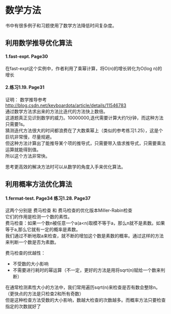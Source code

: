 # 数学方法
书中有很多例子和习题使用了数学方法降低时间复杂度。

## 利用数学推导优化算法
#### 1.fast-expt. Page30
在fast-expt这个实例中，作者利用了乘幂计算，将O(n)的增长转化为O(log n)的增长

#### 2.练习1.19. Page31
证明： 数学推导参考 http://blog.csdn.net/keyboardota/article/details/11546783  
通过数学方法求出来的方法比迭代的方法快上数倍。  
这道题真正见识到数学的威力。10000000,迭代需要计算大约1分钟，而这种方法只需要1s。  
猜测迭代方法很大的时间都浪费在了大数乘幂上（类似的参考练习1.25），这是个巨坑非常慢，尽量规避。  
但这种方法计算出了能推导某个项的推导式，只需要带入值求推导式，只需要乘法运算就能得到值。  
所以这个方法非常快。  


思考更高效的解决方法时可以从数学的角度入手来优化算法。

## 利用概率方法优化算法
#### 1.fermat-test. Page34 练习1.28. Page37
这两个分别是 费马检查 和 费马检查的优化版本Miller-Rabin检查  
它们的作用是检测一个数的素性。  
费马检查：如果一个数n被任意一个a(a<n)取模不等于a，那么n就不是素数。如果等于a,那么它就有一定的概率是素数。  
我们通过不断地取a来检查，就不断的增加这个数是素数的概率。通过这样的方法来判断一个数是否为素数。  

费马检查的优越性：
+ 不受数的大小影响  
+ 不需要进行耗时的幂运算（不一定，更好的方法是用将sqrt(n)赋给一个数来判断）

在通常检测素性大小的方法中，我们常用遍历sqrt(n)来检查是否有数会整除n。（更快点的方法是只检查2和所有奇数）  
但是这种检查方法受数的大小影响，数越大检查的次数越多。而概率方法只要检查指定的次数就好了  
